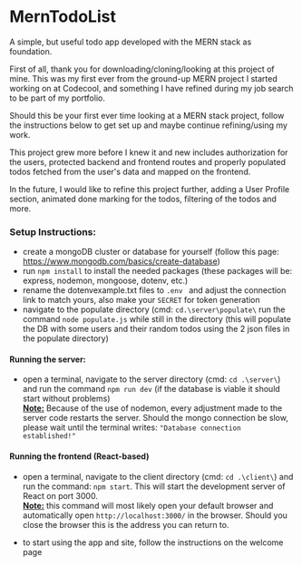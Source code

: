 # MernTodoList

A simple, but useful todo app developed with the MERN stack as foundation.

First of all, thank you for downloading/cloning/looking at this project of mine. This was my first ever from the
ground-up MERN project I started working on at Codecool, and something I have refined during my job search to be part of
my portfolio.

Should this be your first ever time looking at a MERN stack project, follow the instructions below to get set up and
maybe continue refining/using my work. 

This project grew more before I knew it and new includes authorization for the users, protected backend and frontend routes and properly populated todos fetched from the user's data and mapped on the frontend.

In the future, I would like to refine this project further, adding a User Profile section, animated done marking for the todos, filtering of the todos and more.



### Setup Instructions:

- create a mongoDB cluster or database for yourself (follow this page: https://www.mongodb.com/basics/create-database)
- run ` npm install ` to install the needed packages (these packages will be: express, nodemon, mongoose, dotenv, etc.)
- rename the dotenvexample.txt files to `.env ` and adjust the connection link to match yours, also make your `SECRET`
  for token generation
- navigate to the populate directory (cmd: `cd.\server\populate\` run the command `node populate.js` while still in the directory (this will populate the DB with some users and
  their random todos using the 2 json files in the populate directory)


#### Running the server:

- open a terminal, navigate to the server directory (cmd: `cd .\server\`) and run the command ` npm run dev ` (if the
  database is viable it should start without problems)<br>
  <b><u>Note:</u></b> Because of the use of nodemon, every adjustment made to the server code restarts the server.
  Should the mongo connection be slow, please wait until the terminal writes: ` "Database connection established!" `

#### Running the frontend (React-based)

- open a terminal, navigate to the client directory (cmd: `cd .\client\`) and run the command: `npm start`. This will
  start the development server of React on port 3000. <br>
  <b><u>Note:</u></b> this command will most likely open your default browser and automatically
  open `http://localhost:3000/` in the browser. Should you close the browser this is the address you can return to.

- to start using the app and site, follow the instructions on the welcome page
